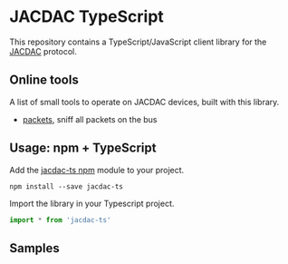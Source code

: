# JACDAC TypeScript

This repository contains a TypeScript/JavaScript client library for the [JACDAC](https://microsoft.github.io/jacdac) protocol.

## Online tools

A list of small tools to operate on JACDAC devices, built with this library.

* [packets](/tools/packets.html), sniff all packets on the bus

## Usage: npm + TypeScript

Add the [jacdac-ts npm](https://www.npmjs.com/package/jacdac-ts) module to your project.

```
npm install --save jacdac-ts
```

Import the library in your Typescript project.

```javascript
import * from 'jacdac-ts'
```

## Samples
